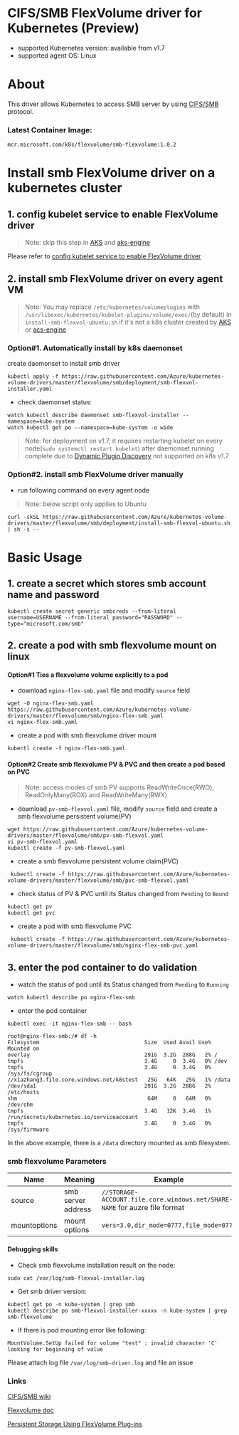 # CIFS/SMB FlexVolume driver for Kubernetes (Preview)
 - supported Kubernetes version: available from v1.7
 - supported agent OS: Linux 

# About
This driver allows Kubernetes to access SMB server by using [CIFS/SMB](https://en.wikipedia.org/wiki/Server_Message_Block) protocol.

### Latest Container Image:
`mcr.microsoft.com/k8s/flexvolume/smb-flexvolume:1.0.2`

# Install smb FlexVolume driver on a kubernetes cluster
## 1. config kubelet service to enable FlexVolume driver
> Note: skip this step in [AKS](https://azure.microsoft.com/en-us/services/container-service/) and [aks-engine](https://github.com/Azure/aks-engine)

Please refer to [config kubelet service to enable FlexVolume driver](https://github.com/Azure/kubernetes-volume-drivers/blob/master/flexvolume/README.md#config-kubelet-service-to-enable-flexvolume-driver)
 
## 2. install smb FlexVolume driver on every agent VM
 > Note: You may replace `/etc/kubernetes/volumeplugins` with `/usr/libexec/kubernetes/kubelet-plugins/volume/exec/`(by default) in `install-smb-flexvol-ubuntu.sh` if it's not a k8s cluster created by [AKS](https://azure.microsoft.com/en-us/services/container-service/) or [acs-engine](https://github.com/Azure/acs-engine)
### Option#1. Automatically install by k8s daemonset
create daemonset to install smb driver
```
kubectl apply -f https://raw.githubusercontent.com/Azure/kubernetes-volume-drivers/master/flexvolume/smb/deployment/smb-flexvol-installer.yaml
```
 - check daemonset status:
```
watch kubectl describe daemonset smb-flexvol-installer --namespace=kube-system
watch kubectl get po --namespace=kube-system -o wide
```
> Note: for deployment on v1.7, it requires restarting kubelet on every node(`sudo systemctl restart kubelet`) after daemonset running complete due to [Dynamic Plugin Discovery](https://github.com/kubernetes/community/blob/master/contributors/devel/flexvolume.md#dynamic-plugin-discovery) not supported on k8s v1.7

### Option#2. install smb FlexVolume driver manually
 - run following command on every agent node
 > Note: below script only applies to Ubuntu
```
curl -skSL https://raw.githubusercontent.com/Azure/kubernetes-volume-drivers/master/flexvolume/smb/deployment/install-smb-flexvol-ubuntu.sh | sh -s --
```

# Basic Usage
## 1. create a secret which stores smb account name and password
```
kubectl create secret generic smbcreds --from-literal username=USERNAME --from-literal password="PASSWORD" --type="microsoft.com/smb"
```

## 2. create a pod with smb flexvolume mount on linux
#### Option#1 Ties a flexvolume volume explicitly to a pod
- download `nginx-flex-smb.yaml` file and modify `source` field
```
wget -O nginx-flex-smb.yaml https://raw.githubusercontent.com/Azure/kubernetes-volume-drivers/master/flexvolume/smb/nginx-flex-smb.yaml
vi nginx-flex-smb.yaml
```
 - create a pod with smb flexvolume driver mount
```
kubectl create -f nginx-flex-smb.yaml
```

#### Option#2 Create smb flexvolume PV & PVC and then create a pod based on PVC
 > Note: access modes of smb PV supports ReadWriteOnce(RWO), ReadOnlyMany(ROX) and ReadWriteMany(RWX)
 - download `pv-smb-flexvol.yaml` file, modify `source` field and create a smb flexvolume persistent volume(PV)
```
wget https://raw.githubusercontent.com/Azure/kubernetes-volume-drivers/master/flexvolume/smb/pv-smb-flexvol.yaml
vi pv-smb-flexvol.yaml
kubectl create -f pv-smb-flexvol.yaml
```

 - create a smb flexvolume persistent volume claim(PVC)
```
 kubectl create -f https://raw.githubusercontent.com/Azure/kubernetes-volume-drivers/master/flexvolume/smb/pvc-smb-flexvol.yaml
```

 - check status of PV & PVC until its Status changed from `Pending` to `Bound`
 ```
 kubectl get pv
 kubectl get pvc
 ```
 
 - create a pod with smb flexvolume PVC
```
 kubectl create -f https://raw.githubusercontent.com/Azure/kubernetes-volume-drivers/master/flexvolume/smb/nginx-flex-smb-pvc.yaml
 ```

## 3. enter the pod container to do validation
 - watch the status of pod until its Status changed from `Pending` to `Running`
```
watch kubectl describe po nginx-flex-smb
```
 - enter the pod container
```
kubectl exec -it nginx-flex-smb -- bash
```

```
root@nginx-flex-smb:/# df -h
Filesystem                                 Size  Used Avail Use% Mounted on
overlay                                    291G  3.2G  288G   2% /
tmpfs                                      3.4G     0  3.4G   0% /dev
tmpfs                                      3.4G     0  3.4G   0% /sys/fs/cgroup
//xiazhang3.file.core.windows.net/k8stest   25G   64K   25G   1% /data
/dev/sda1                                  291G  3.2G  288G   2% /etc/hosts
shm                                         64M     0   64M   0% /dev/shm
tmpfs                                      3.4G   12K  3.4G   1% /run/secrets/kubernetes.io/serviceaccount
tmpfs                                      3.4G     0  3.4G   0% /sys/firmware
```
In the above example, there is a `/data` directory mounted as smb filesystem.

### smb flexvolume Parameters
Name | Meaning | Example | Mandatory 
--- | --- | --- | ---
source | smb server address | `//STORAGE-ACCOUNT.file.core.windows.net/SHARE-NAME` for auzre file format | Yes
mountoptions | mount options | `vers=3.0,dir_mode=0777,file_mode=0777` | No

#### Debugging skills
 - Check smb flexvolume installation result on the node:
```
sudo cat /var/log/smb-flexvol-installer.log
```
 - Get smb driver version:
```
kubectl get po -n kube-system | grep smb
kubectl describe po smb-flexvol-installer-xxxxx -n kube-system | grep smb-flexvolume
```
 - If there is pod mounting error like following:
```
MountVolume.SetUp failed for volume "test" : invalid character 'C' looking for beginning of value
```
Please attach log file `/var/log/smb-driver.log` and file an issue

### Links
[CIFS/SMB wiki](https://en.wikipedia.org/wiki/Server_Message_Block)

[Flexvolume doc](https://github.com/kubernetes/community/blob/master/contributors/devel/flexvolume.md)

[Persistent Storage Using FlexVolume Plug-ins](https://docs.openshift.org/latest/install_config/persistent_storage/persistent_storage_flex_volume.html)
